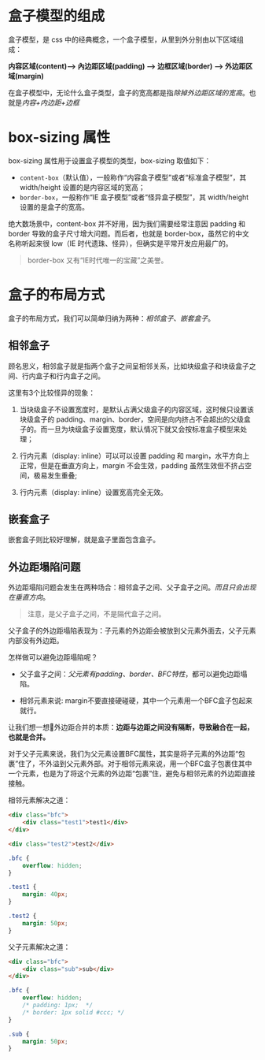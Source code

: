 # 盒子模型的组成

盒子模型，是 css 中的经典概念，一个盒子模型，从里到外分别由以下区域组成：

**内容区域(content)--> 內边距区域(padding) --> 边框区域(border) --> 外边距区域(margin)**

在盒子模型中，无论什么盒子类型，盒子的宽高都是指*除掉外边距区域的宽高*。也就是*内容+内边距+边框*

# box-sizing 属性

box-sizing 属性用于设置盒子模型的类型，box-sizing 取值如下：

- `content-box`（默认值），一般称作“内容盒子模型”或者“标准盒子模型”，其 width/height 设置的是内容区域的宽高；
- `border-box`，一般称作“IE 盒子模型”或者“怪异盒子模型”，其 width/height 设置的是盒子的宽高。

绝大数场景中，content-box 并不好用，因为我们需要经常注意因 padding 和 border 导致的盒子尺寸增大问题。而后者，也就是 border-box，虽然它的中文名称听起来很 low（IE 时代遗珠、怪异），但确实是平常开发应用最广的。

> border-box 又有“IE时代唯一的宝藏”之美誉。

# 盒子的布局方式

盒子的布局方式，我们可以简单归纳为两种：_相邻盒子、嵌套盒子_。

## 相邻盒子

顾名思义，相邻盒子就是指两个盒子之间呈相邻关系，比如块级盒子和块级盒子之间、行内盒子和行内盒子之间。

这里有3个比较怪异的现象：

1. 当块级盒子不设置宽度时，是默认占满父级盒子的内容区域，这时候只设置该块级盒子的 padding、margin、border，空间是向内挤占不会超出的父级盒子的。而一旦为块级盒子设置宽度，默认情况下就又会按标准盒子模型来处理；

2. 行内元素（display: inline）可以可以设置 padding 和 margin，水平方向上正常，但是在垂直方向上，margin 不会生效，padding 虽然生效但不挤占空间，极易发生重叠;

3. 行内元素（display: inline）设置宽高完全无效。

## 嵌套盒子

嵌套盒子则比较好理解，就是盒子里面包含盒子。

## 外边距塌陷问题

外边距塌陷问题会发生在两种场合：相邻盒子之间、父子盒子之间。*而且只会出现在垂直方向*。

> 注意，是父子盒子之间，不是隔代盒子之间。

父子盒子的外边距塌陷表现为：子元素的外边距会被放到父元素外面去，父子元素内部没有外边距。

怎样做可以避免边距塌陷呢？

- 父子盒子之间：*父元素有padding、border、BFC特性*，都可以避免边距塌陷。

- 相邻元素来说: margin不要直接硬碰硬，其中一个元素用一个BFC盒子包起来就行。

让我们想一想🤔外边距合并的本质：**边距与边距之间没有隔断，导致融合在一起，也就是合并。**

对于父子元素来说，我们为父元素设置BFC属性，其实是将子元素的外边距“包裹”住了，不外溢到父元素外部。对于相邻元素来说，用一个BFC盒子包裹住其中一个元素，也是为了将这个元素的外边距“包裹”住，避免与相邻元素的外边距直接接触。

相邻元素解决之道：

```html
<div class="bfc">
    <div class="test1">test1</div>
</div>

<div class="test2">test2</div>
```

```css
.bfc {
    overflow: hidden;
}

.test1 {
    margin: 40px;
}

.test2 {
    margin: 50px;
}
```

父子元素解决之道：

```html
<div class="bfc">
    <div class="sub">sub</div>
</div>
```

```css
.bfc {
    overflow: hidden;
    /* padding: 1px;  */ 
    /* border: 1px solid #ccc; */
}

.sub {
    margin: 50px;
}
```